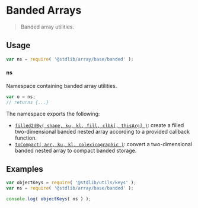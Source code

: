 <!--

@license Apache-2.0

Copyright (c) 2025 The Stdlib Authors.

Licensed under the Apache License, Version 2.0 (the "License");
you may not use this file except in compliance with the License.
You may obtain a copy of the License at

   http://www.apache.org/licenses/LICENSE-2.0

Unless required by applicable law or agreed to in writing, software
distributed under the License is distributed on an "AS IS" BASIS,
WITHOUT WARRANTIES OR CONDITIONS OF ANY KIND, either express or implied.
See the License for the specific language governing permissions and
limitations under the License.

-->

# Banded Arrays

> Banded array utilities.

<!-- Section to include introductory text. Make sure to keep an empty line after the intro `section` element and another before the `/section` close. -->

<section class="intro">

</section>

<!-- /.intro -->

<!-- Package usage documentation. -->

<section class="usage">

## Usage

```javascript
var ns = require( '@stdlib/array/base/banded' );
```

#### ns

Namespace containing banded array utilities.

```javascript
var o = ns;
// returns {...}
```

The namespace exports the following:

<!-- <toc pattern="*"> -->

<div class="namespace-toc">

-   <span class="signature">[`filled2dBy( shape, ku, kl, fill, clbk[, thisArg] )`][@stdlib/array/base/banded/filled2d-by]</span><span class="delimiter">: </span><span class="description">create a filled two-dimensional banded nested array according to a provided callback function.</span>
-   <span class="signature">[`toCompact( arr, ku, kl, colexicographic )`][@stdlib/array/base/banded/to-compact]</span><span class="delimiter">: </span><span class="description">convert a two-dimensional banded nested array to compact banded storage.</span>

</div>

<!-- </toc> -->

</section>

<!-- /.usage -->

<!-- Package usage notes. Make sure to keep an empty line after the `section` element and another before the `/section` close. -->

<section class="notes">

</section>

<!-- /.notes -->

<!-- Package usage examples. -->

<section class="examples">

## Examples

<!-- TODO: better examples -->

<!-- eslint no-undef: "error" -->

```javascript
var objectKeys = require( '@stdlib/utils/keys' );
var ns = require( '@stdlib/array/base/banded' );

console.log( objectKeys( ns ) );
```

</section>

<!-- /.examples -->

<!-- Section for related `stdlib` packages. Do not manually edit this section, as it is automatically populated. -->

<section class="related">

</section>

<!-- /.related -->

<!-- Section for all links. Make sure to keep an empty line after the `section` element and another before the `/section` close. -->

<section class="links">

<!-- <toc-links> -->

[@stdlib/array/base/banded/filled2d-by]: https://github.com/stdlib-js/stdlib/tree/develop/lib/node_modules/%40stdlib/array/base/banded/filled2d-by

[@stdlib/array/base/banded/to-compact]: https://github.com/stdlib-js/stdlib/tree/develop/lib/node_modules/%40stdlib/array/base/banded/to-compact

<!-- </toc-links> -->

</section>

<!-- /.links -->
